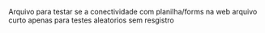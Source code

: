 Arquivo para testar se a conectividade com planilha/forms na web
arquivo curto apenas para testes aleatorios sem resgistro